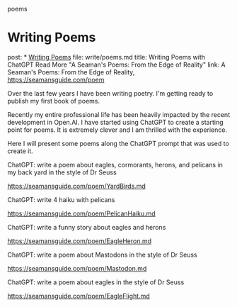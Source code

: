 poems
# Writing Poems

post: * [Writing Poems](/poems/)
file: write/poems.md
title: Writing Poems with ChatGPT
Read More "A Seaman's Poems: From the Edge of Reality"
link: A Seaman's Poems: From the Edge of Reality, https://seamansguide.com/poem


Over the last few years I have been writing poetry.  I'm getting ready to publish my first book 
of poems.

Recently my entire professional life has been heavily impacted by the recent development in Open.AI.
I have started using ChatGPT to create a starting point for poems.  It is extremely clever and I
am thrilled with the experience.

Here I will present some poems along the ChatGPT prompt that was used to create it.


ChatGPT: write a poem about eagles, cormorants, herons, and pelicans in my back yard in the style of Dr Seuss

https://seamansguide.com/poem/YardBirds.md


ChatGPT: write 4 haiku with pelicans

https://seamansguide.com/poem/PelicanHaiku.md


ChatGPT: write a funny story about eagles and herons

https://seamansguide.com/poem/EagleHeron.md


ChatGPT: write a poem about Mastodons in the style of Dr Seuss

https://seamansguide.com/poem/Mastodon.md

ChatGPT: write a poem about eagles in the style of Dr Seuss

https://seamansguide.com/poem/EagleFlight.md
